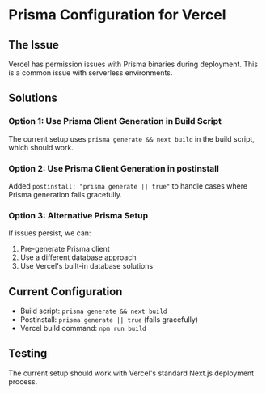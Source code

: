 # Prisma Configuration for Vercel

## The Issue
Vercel has permission issues with Prisma binaries during deployment. This is a common issue with serverless environments.

## Solutions

### Option 1: Use Prisma Client Generation in Build Script
The current setup uses `prisma generate && next build` in the build script, which should work.

### Option 2: Use Prisma Client Generation in postinstall
Added `postinstall: "prisma generate || true"` to handle cases where Prisma generation fails gracefully.

### Option 3: Alternative Prisma Setup
If issues persist, we can:
1. Pre-generate Prisma client
2. Use a different database approach
3. Use Vercel's built-in database solutions

## Current Configuration
- Build script: `prisma generate && next build`
- Postinstall: `prisma generate || true` (fails gracefully)
- Vercel build command: `npm run build`

## Testing
The current setup should work with Vercel's standard Next.js deployment process.

